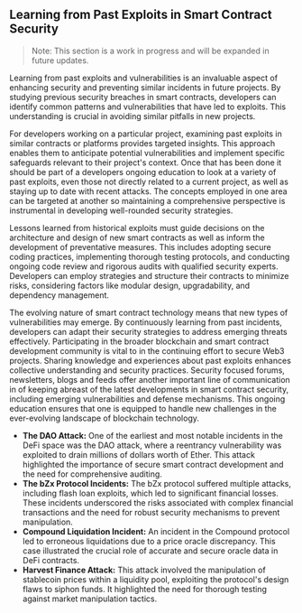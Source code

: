 ## Learning from Past Exploits in Smart Contract Security

> Note: This section is a work in progress and will be expanded in future updates.

Learning from past exploits and vulnerabilities is an invaluable aspect of enhancing security and preventing similar incidents in future projects. By studying previous security breaches in smart contracts, developers can identify common patterns and vulnerabilities that have led to exploits. This understanding is crucial in avoiding similar pitfalls in new projects.

For developers working on a particular project, examining past exploits in similar contracts or platforms provides targeted insights. This approach enables them to anticipate potential vulnerabilities and implement specific safeguards relevant to their project's context. Once that has been done it should be part of a developers ongoing education to look at a variety of past exploits, even those not directly related to a current project, as well as staying up to date with recent attacks. The concepts employed in one area can be targeted at another so maintaining a comprehensive perspective is instrumental in developing well-rounded security strategies.

Lessons learned from historical exploits must guide decisions on the architecture and design of new smart contracts as well as inform the development of preventative measures. This includes adopting secure coding practices, implementing thorough testing protocols, and conducting ongoing code review and rigorous audits with qualified security experts. Developers can employ strategies and structure their contracts to minimize risks, considering factors like modular design, upgradability, and dependency management.

The evolving nature of smart contract technology means that new types of vulnerabilities may emerge. By continuously learning from past incidents, developers can adapt their security strategies to address emerging threats effectively. Participating in the broader blockchain and smart contract development community is vital to in the continuing effort to secure Web3 projects. Sharing knowledge and experiences about past exploits enhances collective understanding and security practices. Security focused forums, newsletters, blogs and feeds offer another important line of communication in of keeping abreast of the latest developments in smart contract security, including emerging vulnerabilities and defense mechanisms. This ongoing education ensures that one is equipped to handle new challenges in the ever-evolving landscape of blockchain technology.

* **The DAO Attack:** One of the earliest and most notable incidents in the DeFi space was the DAO attack, where a reentrancy vulnerability was exploited to drain millions of dollars worth of Ether. This attack highlighted the importance of secure smart contract development and the need for comprehensive auditing.
* **The bZx Protocol Incidents:** The bZx protocol suffered multiple attacks, including flash loan exploits, which led to significant financial losses. These incidents underscored the risks associated with complex financial transactions and the need for robust security mechanisms to prevent manipulation.
* **Compound Liquidation Incident:** An incident in the Compound protocol led to erroneous liquidations due to a price oracle discrepancy. This case illustrated the crucial role of accurate and secure oracle data in DeFi contracts.
* **Harvest Finance Attack:** This attack involved the manipulation of stablecoin prices within a liquidity pool, exploiting the protocol's design flaws to siphon funds. It highlighted the need for thorough testing against market manipulation tactics.
